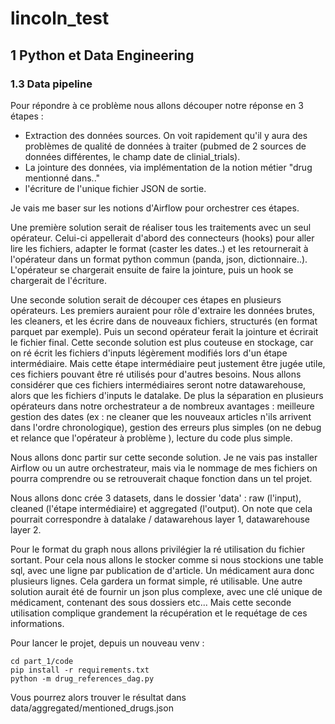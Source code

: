 # lincoln_test

## 1 Python et Data Engineering

### 1.3 Data pipeline

Pour répondre à ce problème nous allons découper notre réponse en 3 étapes : 
- Extraction des données sources. On voit rapidement qu'il y aura des problèmes de qualité de données à traiter (pubmed de 2 sources de données différentes, le champ date de clinial_trials).
- La jointure des données, via implémentation de la notion métier "drug mentionné dans.."
- l'écriture de l'unique fichier JSON de sortie.

Je vais me baser sur les notions d'Airflow pour orchestrer ces étapes. 


Une première solution serait de réaliser tous les traitements avec un seul opérateur. 
Celui-ci appellerait d'abord des connecteurs (hooks) pour aller lire les fichiers, adapter le format (caster les dates..) et les retournerait à l'opérateur dans un format python commun (panda, json, dictionnaire..). 
L'opérateur se chargerait ensuite de faire la jointure, puis un hook se chargerait de l'écriture.

Une seconde solution serait de découper ces étapes en plusieurs opérateurs. Les premiers auraient pour rôle d'extraire les données brutes, les cleaners, et les écrire dans de nouveaux fichiers, structurés (en format parquet par exemple). 
Puis un second opérateur ferait la jointure et écrirait le fichier final. 
Cette seconde solution est plus couteuse en stockage, car on ré écrit les fichiers d'inputs légèrement modifiés lors d'un étape intermédiaire. Mais cette étape intermédiaire peut justement être jugée utile, ces fichiers pouvant être ré utilisés pour d'autres besoins. Nous allons considérer que ces fichiers intermédiaires seront notre datawarehouse, alors que les fichiers d'inputs le datalake.
De plus la séparation en plusieurs opérateurs dans notre orchestrateur a de nombreux avantages : meilleure gestion des dates (ex : ne cleaner que les nouveaux articles n'ils arrivent dans l'ordre chronologique), gestion des erreurs plus simples (on ne debug et relance que l'opérateur à problème ), lecture du code plus simple.

Nous allons donc partir sur cette seconde solution. Je ne vais pas installer Airflow ou un autre orchestrateur, mais via le nommage de mes fichiers on pourra comprendre ou se retrouverait chaque fonction dans un tel projet.

Nous allons donc crée 3 datasets, dans le dossier 'data' : raw (l'input), cleaned (l'étape intermédiaire) et aggregated (l'output). On note que cela pourrait correspondre à datalake / datawarehous layer 1, datawarehouse layer 2.

Pour le format du graph nous allons privilégier la ré utilisation du fichier sortant. 
Pour cela nous allons le stocker comme si nous stockions une table sql, avec une ligne par publication de d'article. 
Un médicament aura donc plusieurs lignes. 
Cela gardera un format simple, ré utilisable. Une autre solution aurait été de fournir un json plus complexe, avec une clé unique de médicament, contenant des sous dossiers etc... 
Mais cette seconde utilisation complique grandement la récupération et le requétage de ces informations. 

Pour lancer le projet, depuis un nouveau venv : 
```
cd part_1/code
pip install -r requirements.txt
python -m drug_references_dag.py
```
Vous pourrez alors trouver le résultat dans data/aggregated/mentioned_drugs.json